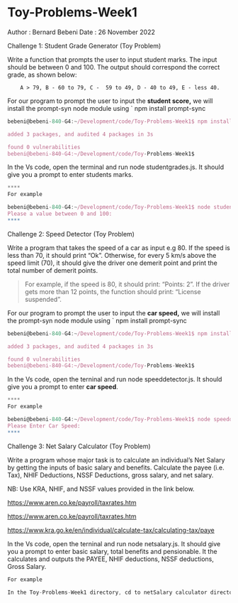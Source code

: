 # Toy-Problems-Week1

Author : Bernard Bebeni
Date : 26 November 2022


Challenge 1: Student Grade Generator (Toy Problem)

Write a function that prompts the user to input student marks. The input should be between 0 and 100. The output should correspond the correct grade, as shown below: 

        A > 79, B - 60 to 79, C -  59 to 49, D - 40 to 49, E - less 40.

For our program to prompt the user to input the **student score,** we will install the prompt-syn node module using `
npm install prompt-sync

```javascript
bebeni@bebeni-840-G4:~/Development/code/Toy-Problems-Week1$ npm install prompt-sync

added 3 packages, and audited 4 packages in 3s

found 0 vulnerabilities
bebeni@bebeni-840-G4:~/Development/code/Toy-Problems-Week1$ 

```
In the Vs code, open the terminal and run node studentgrades.js. It should give you a prompt to enter students marks.


```javascript
****
For example 

bebeni@bebeni-840-G4:~/Development/code/Toy-Problems-Week1$ node studentgrades.js
Please a value between 0 and 100: 
****
```



Challenge 2: Speed Detector (Toy Problem)

Write a program that takes the speed of a car as input e.g 80. If the speed is less than 70, it should print “Ok”. Otherwise, for every 5 km/s above the speed limit (70), it should give the driver one demerit point and print the total number of demerit points.

   > For example, if the speed is 80, it should print: “Points: 2”. If the driver gets more than 12 points, the function should print: “License suspended”.

For our program to prompt the user to input the **car speed,** we will install the prompt-syn node module using `
npm install prompt-sync

```javascript
bebeni@bebeni-840-G4:~/Development/code/Toy-Problems-Week1$ npm install prompt-sync

added 3 packages, and audited 4 packages in 3s

found 0 vulnerabilities
bebeni@bebeni-840-G4:~/Development/code/Toy-Problems-Week1$ 

```

In the Vs code, open the terninal and run node speeddetector.js. It should give you a prompt to enter **car speed**.
```javascript
****
For example 

bebeni@bebeni-840-G4:~/Development/code/Toy-Problems-Week1$ node speeddetector.js
Please Enter Car Speed: 
****

```



Challenge 3: Net Salary Calculator (Toy Problem)

Write a program whose major task is to calculate an individual’s Net Salary by getting the inputs of basic salary and benefits. Calculate the payee (i.e. Tax), NHIF Deductions, NSSF Deductions, gross salary, and net salary. 

NB: Use KRA, NHIF, and NSSF values provided in the link below.

https://www.aren.co.ke/payroll/taxrates.htm 

https://www.aren.co.ke/payroll/taxrates.htm

https://www.kra.go.ke/en/individual/calculate-tax/calculating-tax/paye


In the Vs code, open the terninal and run node netsalary.js. It should give you a prompt to enter basic salary, total benefits and pensionable. It the calculates and outputs the PAYEE, NHIF deductions, NSSF deductions, Gross Salary.

```javascript
For example 

In the Toy-Problems-Week1 directory, cd to netSalary calculator directory using the cd netSalary calculator command and then run node netSalary.js and enter your gross monthly salary# Toy-Problems-Week1
